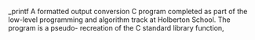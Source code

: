 _printf
A formatted output conversion C program completed as part of the low-level programming and algorithm track at Holberton School.
The program is a pseudo- recreation of the C standard library function, 
